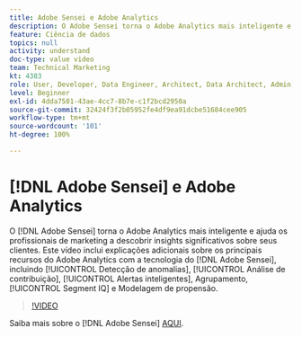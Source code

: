 ```yaml
---
title: Adobe Sensei e Adobe Analytics
description: O Adobe Sensei torna o Adobe Analytics mais inteligente e ajuda os profissionais de marketing a descobrir insights significativos sobre seus clientes. Este vídeo inclui explicações adicionais sobre os principais recursos do Adobe Analytics com a tecnologia do Adobe Sensei, incluindo Detecção de anomalias, Análise de contribuição, Alertas inteligentes, Agrupamento, Segment IQ e Modelagem de propensão.
feature: Ciência de dados
topics: null
activity: understand
doc-type: value video
team: Technical Marketing
kt: 4383
role: User, Developer, Data Engineer, Architect, Data Architect, Admin, Leader
level: Beginner
exl-id: 4dda7501-43ae-4cc7-8b7e-c1f2bcd2950a
source-git-commit: 32424f3f2b05952fe4df9ea91dcbe51684cee905
workflow-type: tm+mt
source-wordcount: '101'
ht-degree: 100%

---
```


# [!DNL Adobe Sensei] e Adobe Analytics

O [!DNL Adobe Sensei] torna o Adobe Analytics mais inteligente e ajuda os profissionais de marketing a descobrir insights significativos sobre seus clientes. Este vídeo inclui explicações adicionais sobre os principais recursos do Adobe Analytics com a tecnologia do [!DNL Adobe Sensei], incluindo [!UICONTROL Detecção de anomalias], [!UICONTROL Análise de contribuição], [!UICONTROL Alertas inteligentes], Agrupamento, [!UICONTROL Segment IQ] e Modelagem de propensão.

>[!VIDEO](https://video.tv.adobe.com/v/31500/?quality=12)

Saiba mais sobre o [!DNL Adobe Sensei] [AQUI](https://www.adobe.com/br/sensei.html).
